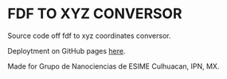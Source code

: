 # FDF TO XYZ CONVERSOR

Source code off fdf to xyz coordinates conversor.

Deploytment on GitHub pages [here](https://aleycolen98.github.io/FDF-XYZ/).

Made for Grupo de Nanociencias de ESIME Culhuacan, IPN, MX.
